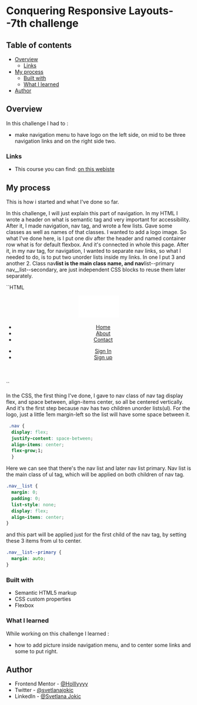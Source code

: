 # Conquering Responsive Layouts--7th challenge

## Table of contents

- [Overview](#overview)
  - [Links](#links)
- [My process](#my-process)
  - [Built with](#built-with)
  - [What I learned](#what-i-learned)
- [Author](#author)

## Overview

In this challenge I had to :

- make navigation menu to have logo on the left side, on mid to be three navigation links and on the right side two.

### Links

- This course you can find: [on this webiste](https://courses.kevinpowell.co/view/courses/conquering-responsive-layouts/)

## My process

This is how i started and what I've done so far.

In this challenge, I will just explain this part of navigation.
In my HTML I wrote a header on what is semantic tag and very important for accessibility.
After it, I made navigation, nav tag, and wrote a few lists.
Gave some classes as well as names of that classes.
I wanted to add a logo image.
So what I've done here, is I put one div after the header and named container row what is for default flexbox.
And it's connected in whole this page.
After it, in my nav tag, for navigation, I wanted to separate nav links, so what I needed to do, is to put two unorder lists inside my links. In one I put 3 and another 2.
Class nav**list is the main class name, and nav**list--primary nav\_\_list--secondary, are just independent CSS blocks to reuse them later separately.

``HTML

  <header>
    <div class="container  row">
     <a href="#" class="logo">
        <img src="./logo.svg" alt="Conquering Responsive design"></a>
      <nav class="nav">
        <ul class="nav__list nav__list--primary">
          <li class="nav__item"><a href="#" class="nav__link">Home</a></li>
          <li class="nav__item"><a href="#" class="nav__link">About</a></li>
          <li class="nav__item"><a href="#" class="nav__link">Contact</a></li>
        </ul>
        <ul class="nav__list  nav__list--secondary">
          <li class="nav__item"><a href="#" class="nav__link">Sign In</a></li>
          <li class="nav__item"><a href="#" class="nav__link nav__link--button">Sign up</a></li>
        </ul>
      </nav>
    </div>
  </header>
``

In the CSS, the first thing I've done, I gave to nav class of nav tag display flex, and space between, align-items center, so all be centered vertically.
And it's the first step because nav has two children unorder lists(ul).
For the logo, just a little 1em margin-left so the list will have some space between it.

```CSS
 .nav {
  display: flex;
  justify-content: space-between;
  align-items: center;
  flex-grow;1;
  }
```

Here we can see that there's the nav list and later nav list primary.
Nav list is the main class of ul tag, which will be applied on both children of nav tag.

```css
.nav__list {
  margin: 0;
  padding: 0;
  list-style: none;
  display: flex;
  align-items: center;
}
```
and this part will be applied just for the first child of the nav tag, by setting these 3 items from ul to center.

```css
.nav__list--primary {
  margin: auto;
}
```
### Built with

- Semantic HTML5 markup
- CSS custom properties
- Flexbox

### What I learned

While working on this challenge I learned :

- how to add picture inside navigation menu, and to center some links and some to put right.

## Author

- Frontend Mentor - [@Holllyyyy](https://www.frontendmentor.io/profile/Holllyyyy)
- Twitter - [@svetlanajokic](https://twitter.com/svetlanajokic)
- LinkedIn - [@Svetlana Jokic](https://www.linkedin.com/in/svetlana-jokic-787432100/)
